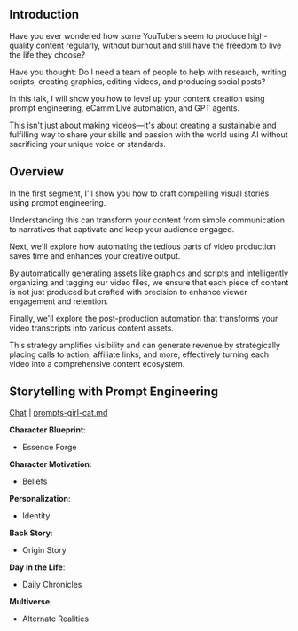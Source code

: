 ## Introduction

Have you ever wondered how some YouTubers seem to produce high-quality content regularly, without burnout and still have the freedom to live the life they choose?

Have you thought: Do I need a team of people to help with research, writing scripts, creating graphics, editing videos, and producing social posts?

In this talk, I will show you how to level up your content creation using prompt engineering, eCamm Live automation, and GPT agents.

This isn't just about making videos—it's about creating a sustainable and fulfilling way to share your skills and passion with the world using AI without sacrificing your unique voice or standards.

## Overview

In the first segment, I'll show you how to craft compelling visual stories using prompt engineering. 

Understanding this can transform your content from simple communication to narratives that captivate and keep your audience engaged.

Next, we'll explore how automating the tedious parts of video production saves time and enhances your creative output. 

By automatically generating assets like graphics and scripts and intelligently organizing and tagging our video files, we ensure that each piece of content is not just produced but crafted with precision to enhance viewer engagement and retention.


Finally, we'll explore the post-production automation that transforms your video transcripts into various content assets.

This strategy amplifies visibility and can generate revenue by strategically placing calls to action, affiliate links, and more, effectively turning each video into a comprehensive content ecosystem.

## Storytelling with Prompt Engineering

[Chat](https://chat.openai.com/c/6c64842a-9c71-4151-b013-028a9a36bb7b)
|
[prompts-girl-cat.md](prompts-girl-cat.md)

**Character Blueprint**:
  - Essence Forge

**Character Motivation**:
  - Beliefs

**Personalization**:
  - Identity

**Back Story**:
  - Origin Story

**Day in the Life**:
  - Daily Chronicles

**Multiverse**:
  - Alternate Realities



